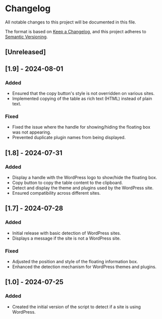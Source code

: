 # Changelog

All notable changes to this project will be documented in this file.

The format is based on [Keep a Changelog](https://keepachangelog.com/en/1.0.0/), and this project adheres to [Semantic Versioning](https://semver.org/spec/v2.0.0.html).

## [Unreleased]

## [1.9] - 2024-08-01
### Added
- Ensured that the copy button's style is not overridden on various sites.
- Implemented copying of the table as rich text (HTML) instead of plain text.

### Fixed
- Fixed the issue where the handle for showing/hiding the floating box was not appearing.
- Prevented duplicate plugin names from being displayed.

## [1.8] - 2024-07-31
### Added
- Display a handle with the WordPress logo to show/hide the floating box.
- Copy button to copy the table content to the clipboard.
- Detect and display the theme and plugins used by the WordPress site.
- Ensured compatibility across different sites.

## [1.7] - 2024-07-28
### Added
- Initial release with basic detection of WordPress sites.
- Displays a message if the site is not a WordPress site.

### Fixed
- Adjusted the position and style of the floating information box.
- Enhanced the detection mechanism for WordPress themes and plugins.

## [1.0] - 2024-07-25
### Added
- Created the initial version of the script to detect if a site is using WordPress.
